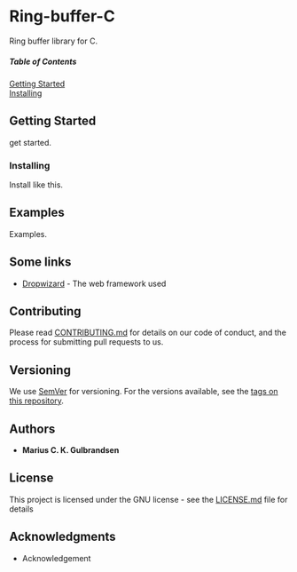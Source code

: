 # Ring-buffer-C
 Ring buffer library for C.

 ##### Table of Contents  
[Getting Started](#GettingStarted)  
[Installing](#Installing)  


## Getting Started
<a name="GettingStarted"/>
get started.

### Installing
<a name="Installing"/>

Install like this.

## Examples
Examples.

## Some links

* [Dropwizard](http://www.dropwizard.io/1.0.2/docs/) - The web framework used


## Contributing

Please read [CONTRIBUTING.md](https://gist.github.com/PurpleBooth/b24679402957c63ec426) for details on our code of conduct, and the process for submitting pull requests to us.

## Versioning

We use [SemVer](http://semver.org/) for versioning. For the versions available, see the [tags on this repository](https://github.com/your/project/tags). 

## Authors

* **Marius C. K. Gulbrandsen** 

## License

This project is licensed under the GNU license - see the [LICENSE.md](LICENSE) file for details

## Acknowledgments

* Acknowledgement
